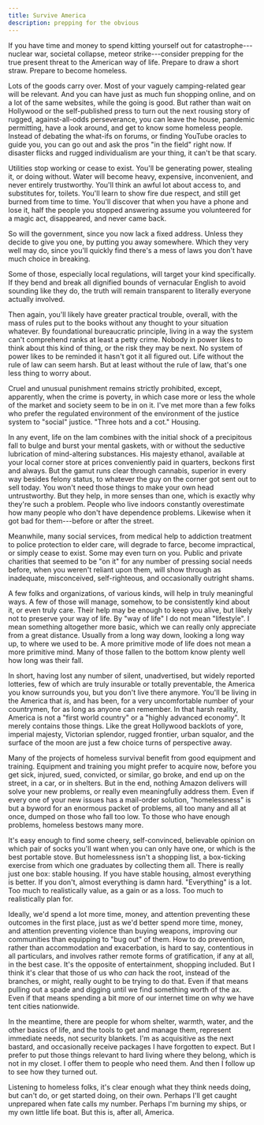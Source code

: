 ```yaml
---
title: Survive America
description: prepping for the obvious
---
```


If you have time and money to spend kitting yourself out for catastrophe---nuclear war, societal collapse, meteor strike---consider prepping for the true present threat to the American way of life.  Prepare to draw a short straw.  Prepare to become homeless.

Lots of the goods carry over.  Most of your vaguely camping-related gear will be relevant. And you can have just as much fun shopping online, and on a lot of the same websites, while the going is good.  But rather than wait on Hollywood or the self-published press to turn out the next rousing story of rugged, against-all-odds perseverance, you can leave the house, pandemic permitting, have a look around, and get to know some homeless people.  Instead of debating the what-ifs on forums, or finding YouTube oracles to guide you, you can go out and ask the pros "in the field" right now.  If disaster flicks and rugged individualism are your thing, it can't be that scary.

Utilities stop working or cease to exist.  You'll be generating power, stealing it, or doing without.  Water will become heavy, expensive, inconvenient, and never entirely trustworthy.  You'll think an awful lot about access to, and substitutes for, toilets.  You'll learn to show fire due respect, and still get burned from time to time.  You'll discover that when you have a phone and lose it, half the people you stopped answering assume you volunteered for a magic act, disappeared, and never came back.

So will the government, since you now lack a fixed address.  Unless they decide to give you one, by putting you away somewhere.  Which they very well may do, since you'll quickly find there's a mess of laws you don't have much choice in breaking.

Some of those, especially local regulations, will target your kind specifically.  If they bend and break all dignified bounds of vernacular English to avoid sounding like they do, the truth will remain transparent to literally everyone actually involved.

Then again, you'll likely have greater practical trouble, overall, with the mass of rules put to the books without any thought to your situation whatever.  By foundational bureaucratic principle, living in a way the system can't comprehend ranks at least a petty crime.  Nobody in power likes to think about this kind of thing, or the risk they may be next.  No system of power likes to be reminded it hasn't got it all figured out.  Life without the rule of law can seem harsh.  But at least without the rule of law, that's one less thing to worry about.

Cruel and unusual punishment remains strictly prohibited, except, apparently, when the crime is poverty, in which case more or less the whole of the market and society seem to be in on it.  I've met more than a few folks who prefer the regulated environment of the environment of the justice system to "social" justice.  "Three hots and a cot."  Housing.

In any event, life on the lam combines with the initial shock of a precipitous fall to bulge and burst your mental gaskets, with or without the seductive lubrication of mind-altering substances.  His majesty ethanol, available at your local corner store at prices conveniently paid in quarters, beckons first and always.  But the gamut runs clear through cannabis, superior in every way besides felony status, to whatever the guy on the corner got sent out to sell today.  You won't need those things to make your own head untrustworthy.  But they help, in more senses than one, which is exactly why they're such a problem.  People who live indoors constantly overestimate how many people who don't have dependence problems.  Likewise when it got bad for them---before or after the street.

Meanwhile, many social services, from medical help to addiction treatment to police protection to elder care, will degrade to farce, become impractical, or simply cease to exist.  Some may even turn on you.  Public and private charities that seemed to be "on it" for any number of pressing social needs before, when you weren't reliant upon them, will show through as inadequate, misconceived, self-righteous, and occasionally outright shams.

A few folks and organizations, of various kinds, will help in truly meaningful ways.  A few of those will manage, somehow, to be consistently kind about it, or even truly care.  Their help may be enough to keep you alive, but likely not to preserve your way of life.  By "way of life" I do not mean "lifestyle".  I mean something altogether more basic, which we can really only appreciate from a great distance.  Usually from a long way down, looking a long way up, to where we used to be.  A more primitive mode of life does not mean a more primitive mind.  Many of those fallen to the bottom know plenty well how long was their fall.

In short, having lost any number of silent, unadvertised, but widely reported lotteries, few of which are truly insurable or totally preventable, the America you know surrounds you, but you don't live there anymore.  You'll be living in the America that _is_, and has been, for a very uncomfortable number of your countrymen, for as long as anyone can remember.  In that harsh reality, America is not a "first world country" or a "highly advanced economy".  It merely contains those things.  Like the great Hollywood backlots of yore, imperial majesty, Victorian splendor, rugged frontier, urban squalor, and the surface of the moon are just a few choice turns of perspective away.

Many of the projects of homeless survival benefit from good equipment and training.  Equipment and training you might prefer to acquire now, before you get sick, injured, sued, convicted, or similar, go broke, and end up on the street, in a car, or in shelters.  But in the end, nothing Amazon delivers will solve your new problems, or really even meaningfully address them.  Even if every one of your new issues has a mail-order solution, "homelessness" is but a byword for an enormous packet of problems, all too many and all at once, dumped on those who fall too low.  To those who have enough problems, homeless bestows many more.

It's easy enough to find some cheery, self-convinced, believable opinion on which pair of socks you'll want when you can only have one, or which is the best portable stove.  But homelessness isn't a shopping list, a box-ticking exercise from which one graduates by collecting them all.  There is really just one box: stable housing.  If you have stable housing, almost everything is better.  If you don't, almost everything is damn hard.  "Everything" is a lot.  Too much to realistically value, as a gain or as a loss.  Too much to realistically plan for.

Ideally, we'd spend a lot more time, money, and attention preventing these outcomes in the first place, just as we'd better spend more time, money, and attention preventing violence than buying weapons, improving our communities than equipping to "bug out" of them.  How to do prevention, rather than accommodation and exacerbation, is hard to say, contentious in all particulars, and involves rather remote forms of gratification, if any at all, in the best case.  It's the opposite of entertainment, shopping included.  But I think it's clear that those of us who _can_ hack the root, instead of the branches, or might, really ought to be trying to do that.  Even if that means pulling out a spade and digging until we find something worth of the ax.  Even if that means spending a bit more of our internet time on why we have tent cities nationwide.

In the meantime, there are people for whom shelter, warmth, water, and the other basics of life, and the tools to get and manage them, represent immediate needs, not security blankets.  I'm as acquisitive as the next bastard, and occasionally receive packages I have forgotten to expect.  But I prefer to put those things relevant to hard living where they belong, which is not in my closet.  I offer them to people who need them.  And then I follow up to see how they turned out.

Listening to homeless folks, it's clear enough what they think needs doing, but can't do, or get started doing, on their own.  Perhaps I'll get caught unprepared when fate calls my number.  Perhaps I'm burning my ships, or my own little life boat.  But this is, after all, America.
